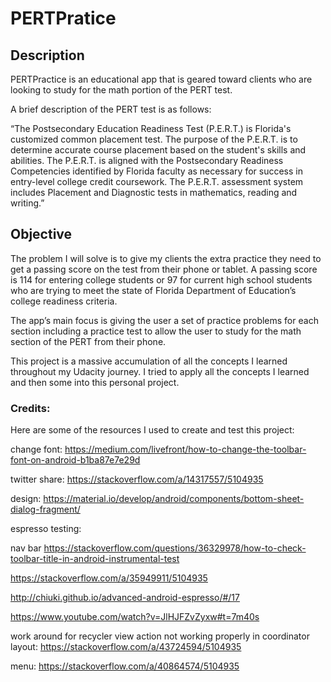 # PERTPratice

## Description

PERTPractice is an educational app that is geared toward clients who are looking to study for the math portion of the PERT test. 

A brief description of the PERT test is as follows: 

“The Postsecondary Education Readiness Test (P.E.R.T.) is Florida's customized common placement test. The purpose of the P.E.R.T. is to determine accurate course placement based on the student's skills and abilities. The P.E.R.T. is aligned with the Postsecondary Readiness Competencies identified by Florida faculty as necessary for success in entry-level college credit coursework. The P.E.R.T. assessment system includes Placement and Diagnostic tests in mathematics, reading and writing.”

## Objective
The problem I will solve is to give my clients the extra practice they need to get a passing score on the test from their phone or tablet. A passing score is 114 for entering college students or 97 for current high school students who are trying to meet the state of Florida Department of Education’s college readiness criteria.

The app’s main focus is giving the user a set of practice problems for each section including a practice test to allow the user to study for the math section of the PERT from their phone. 

This project is a massive accumulation of all the concepts I learned throughout my Udacity journey. I tried to apply all the concepts I learned and then some into this personal project.

### Credits: 
Here are some of the resources I used to create and test this project:

change font:
https://medium.com/livefront/how-to-change-the-toolbar-font-on-android-b1ba87e7e29d

twitter share:
https://stackoverflow.com/a/14317557/5104935

design:
https://material.io/develop/android/components/bottom-sheet-dialog-fragment/

espresso testing:

nav bar
https://stackoverflow.com/questions/36329978/how-to-check-toolbar-title-in-android-instrumental-test

https://stackoverflow.com/a/35949911/5104935

http://chiuki.github.io/advanced-android-espresso/#/17

https://www.youtube.com/watch?v=JlHJFZvZyxw#t=7m40s

work around for recycler view action not working properly in coordinator layout:
https://stackoverflow.com/a/43724594/5104935 

menu:
https://stackoverflow.com/a/40864574/5104935


